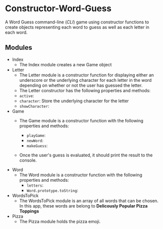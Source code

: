 # Constructor-Word-Guess
A Word Guess command-line (*CLI*) game using constructor functions to create objects representing each word to guess as well as each letter in each word. 


## Modules
* Index
    * The Index module creates a new Game object
* Letter
    * The Letter module is a constructor function for displaying either an underscore or the underlying character for each letter in the word depending on whether or not the user has guessed the letter.
    * The Letter constructor has the following properties and methods: 
    * `active`: 
    * `character`: Store the underlying character for the letter
    * `showCharacter`:
* Game
    * The Game module is a constructor function with the following properties and methods: 
        * `playGame`: 
        * `newWord`: 
        * `makeGuess`:
    
    * Once the user's guess is evaluated, it should print the result to the console.
* Word
    * The Word module is a constructor function with the following properties and methods:
        * `letters`:
        * `Word.prototype.toString`: 
* WordsToPick
    * The WordsToPick module is an array of all words that can be chosen. In this app, these words are belong to **Delicously Popular Pizza Toppings**
* Pizza
    * The Pizza module holds the pizza emoji. 
